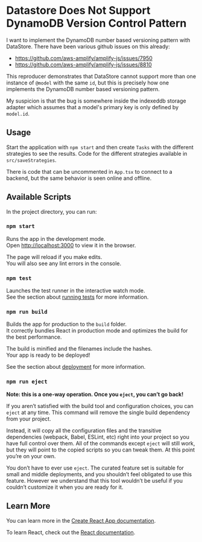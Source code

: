 # Datastore Does Not Support DynamoDB Version Control Pattern

I want to implement the DynamoDB number based versioning pattern with DataStore. There have been various github issues
on this already:
- https://github.com/aws-amplify/amplify-js/issues/7950
- https://github.com/aws-amplify/amplify-js/issues/8810

This reproducer demonstrates that DataStore cannot support more than one instance of `@model` with the same `id`, but 
this is precisely how one implements the DynamoDB number based versioning pattern.

My suspicion is that the bug is somewhere inside the indexeddb storage adapter which assumes that a model's primary
key is only defined by `model.id`.

## Usage

Start the application with `npm start` and then create `Tasks` with the different strategies to see the results. Code for the different strategies available in `src/saveStrategies`. 

There is code that can be uncommented in `App.tsx` to connect to a backend, but the same behavior is seen online and offline.

## Available Scripts

In the project directory, you can run:

### `npm start`

Runs the app in the development mode.\
Open [http://localhost:3000](http://localhost:3000) to view it in the browser.

The page will reload if you make edits.\
You will also see any lint errors in the console.

### `npm test`

Launches the test runner in the interactive watch mode.\
See the section about [running tests](https://facebook.github.io/create-react-app/docs/running-tests) for more information.

### `npm run build`

Builds the app for production to the `build` folder.\
It correctly bundles React in production mode and optimizes the build for the best performance.

The build is minified and the filenames include the hashes.\
Your app is ready to be deployed!

See the section about [deployment](https://facebook.github.io/create-react-app/docs/deployment) for more information.

### `npm run eject`

**Note: this is a one-way operation. Once you `eject`, you can’t go back!**

If you aren’t satisfied with the build tool and configuration choices, you can `eject` at any time. This command will remove the single build dependency from your project.

Instead, it will copy all the configuration files and the transitive dependencies (webpack, Babel, ESLint, etc) right into your project so you have full control over them. All of the commands except `eject` will still work, but they will point to the copied scripts so you can tweak them. At this point you’re on your own.

You don’t have to ever use `eject`. The curated feature set is suitable for small and middle deployments, and you shouldn’t feel obligated to use this feature. However we understand that this tool wouldn’t be useful if you couldn’t customize it when you are ready for it.

## Learn More

You can learn more in the [Create React App documentation](https://facebook.github.io/create-react-app/docs/getting-started).

To learn React, check out the [React documentation](https://reactjs.org/).
